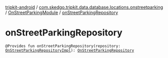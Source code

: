 [tripkit-android](../../index.md) / [com.skedgo.tripkit.data.database.locations.onstreetparking](../index.md) / [OnStreetParkingModule](index.md) / [onStreetParkingRepository](./on-street-parking-repository.md)

# onStreetParkingRepository

`@Provides fun onStreetParkingRepository(repository: `[`OnStreetParkingRepositoryImpl`](../-on-street-parking-repository-impl/index.md)`): `[`OnStreetParkingRepository`](../../skedgo.tripkit.parkingspots/-on-street-parking-repository/index.md)